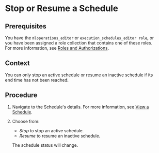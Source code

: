 <!-- loioa3d37a3bd74c4765985abf8209f5c8a1 -->

# Stop or Resume a Schedule



<a name="loioa3d37a3bd74c4765985abf8209f5c8a1__prereq_rzr_wcq_kwb"/>

## Prerequisites

You have the `mloperations_editor` or `execution_schedules_editor role`, or you have been assigned a role collection that contains one of these roles. For more information, see [Roles and Authorizations](https://help.sap.com/docs/ai-launchpad/sap-ai-launchpad/roles-and-authorizations).



## Context

You can only stop an active schedule or resume an inactive schedule if its end time has not been reached.



## Procedure

1.  Navigate to the Schedule's details. For more information, see [View a Schedule](view-a-schedule-1857004.md).

2.  Choose from:

    -   *Stop* to stop an active schedule.
    -   *Resume* to resume an inactive schedule.

    The schedule status will change.


